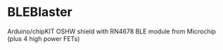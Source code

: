 # BLEBlaster
Arduino/chipKIT OSHW shield with RN4678 BLE module from Microchip (plus 4 high power FETs)

